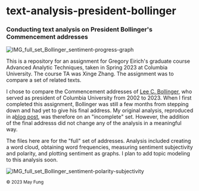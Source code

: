 # text-analysis-president-bollinger
<h3>Conducting text analysis on President Bollinger's Commencement addresses</h3>

![IMG_full_set_Bollinger_sentiment-progress-graph](https://github.com/mf3321/text-analysis-president-bollinger/assets/112728848/3fc56cf5-37c2-4cf2-9774-8b4e651456b9)

This is a repository for an assignment for Gregory Eirich's graduate course Advanced Analytic Techniques, taken in Spring 2023 at Columbia University. The course TA was Xinge Zhang. The assignment was to compare a set of related texts.

I chose to compare the Commencement addresses of <a href="https://www.youtube.com/watch?v=d-SD0VqeUvU">Lee C. Bollinger</a>, who served as president of Columbia University from 2002 to 2023. When I first completed this assignment, Bollinger was still a few months from stepping down and had yet to give his final address. My original analysis, reproduced in a<a href="https://mf3321.github.io/2023/04/21/Text-Analysis-President-Bollinger's-Commencement-Speeches-part-1.html">blog post</a>, was therefore on an "incomplete" set. However, the addition of the final addresss did not change any of the analysis in a meaningful way.

The files here are for the "full" set of addresses. Analysis included creating a word cloud, obtaining word frequencies, measuring sentiment subjectivity and polarity, and plotting sentiment as graphs. I plan to add topic modeling to this analysis soon.

![IMG_full_set_Bollinger_sentiment-polarity-subjectivity](https://github.com/mf3321/text-analysis-president-bollinger/assets/112728848/1cf8b6e0-a67d-429e-8a39-465485f331fc)

<sup>© 2023 May Fung</sup>
